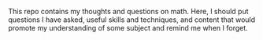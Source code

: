 This repo contains my thoughts and questions on math. Here, I should put questions I have asked, useful skills and techniques, and content that would promote my understanding of some subject and remind me when I forget.
